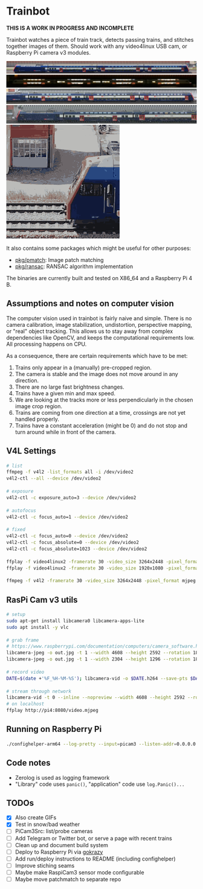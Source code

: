 # Trainbot

**THIS IS A WORK IN PROGRESS AND INCOMPLETE**

Trainbot watches a piece of train track, detects passing trains, and stitches together images of them.
Should work with any video4linux USB cam, or Raspberry Pi camera v3 modules.

[<img src="internal/pkg/stitch/testdata/day.jpg">](internal/pkg/stitch/testdata/day.jpg)
[<img src="internal/pkg/stitch/testdata/night.jpg">](internal/pkg/stitch/testdata/night.jpg)
[<img src="internal/pkg/stitch/testdata/rain.jpg">](internal/pkg/stitch/testdata/rain.jpg)
[<img src="internal/pkg/stitch/testdata/snow.jpg">](internal/pkg/stitch/testdata/snow.jpg)
[<img src="demo.gif">](demo.gif)

It also contains some packages which might be useful for other purposes:

* [pkg/pmatch](pkg/pmatch): Image patch matching
* [pkg/ransac](pkg/ransac): RANSAC algorithm implementation

The binaries are currently built and tested on X86_64 and a Raspberry Pi 4 B.

## Assumptions and notes on computer vision

The computer vision used in trainbot is fairly naive and simple.
There is no camera calibration, image stabilization, undistortion, perspective mapping, or "real" object tracking.
This allows us to stay away from complex dependencies like OpenCV, and keeps the computational requirements low.
All processing happens on CPU.

As a consequence, there are certain requirements which have to be met:

1. Trains only appear in a (manually) pre-cropped region.
1. The camera is stable and the image does not move around in any direction.
1. There are no large fast brightness changes.
1. Trains have a given min and max speed.
1. We are looking at the tracks more or less perpendicularly in the chosen image crop region.
1. Trains are coming from one direction at a time, crossings are not yet handled properly.
1. Trains have a constant acceleration (might be 0) and do not stop and turn around while in front of the camera.

## V4L Settings

```bash
# list
ffmpeg -f v4l2 -list_formats all -i /dev/video2
v4l2-ctl --all --device /dev/video2

# exposure
v4l2-ctl -c exposure_auto=3 --device /dev/video2

# autofocus
v4l2-ctl -c focus_auto=1 --device /dev/video2

# fixed
v4l2-ctl -c focus_auto=0 --device /dev/video2
v4l2-ctl -c focus_absolute=0 --device /dev/video2
v4l2-ctl -c focus_absolute=1023 --device /dev/video2

ffplay -f video4linux2 -framerate 30 -video_size 3264x2448 -pixel_format mjpeg /dev/video2
ffplay -f video4linux2 -framerate 30 -video_size 1920x1080 -pixel_format mjpeg /dev/video2

ffmpeg -f v4l2 -framerate 30 -video_size 3264x2448 -pixel_format mjpeg -i /dev/video2 output.avi
```

## RasPi Cam v3 utils

```bash
# setup
sudo apt-get install libcamera0 libcamera-apps-lite
sudo apt install -y vlc

# grab frame
# https://www.raspberrypi.com/documentation/computers/camera_software.html#libcamera-and-libcamera-apps
libcamera-jpeg -o out.jpg -t 1 --width 4608 --height 2592 --rotation 180 --autofocus-mode=manual --lens-position=2
libcamera-jpeg -o out.jpg -t 1 --width 2304 --height 1296 --rotation 180 --autofocus-mode=manual --lens-position=4.5 --roi 0.25,0.5,0.5,0.5

# record video
DATE=$(date +'%F_%H-%M-%S'); libcamera-vid -o $DATE.h264 --save-pts $DATE.txt --width 1080 --height 720 --rotation 180 --autofocus-mode=manual --lens-position=0 -t 0

# stream through network
libcamera-vid -t 0 --inline --nopreview --width 4608 --height 2592 --rotation 180 --codec mjpeg --framerate 5 --listen -o tcp://0.0.0.0:8080 --autofocus-mode=manual --lens-position=0 --roi 0.25,0.5,0.5,0.5
# on localhost
ffplay http://pi4:8080/video.mjpeg
```

## Running on Raspberry Pi

```bash
./confighelper-arm64 --log-pretty --input=picam3 --listen-addr=0.0.0.0:8080
```

## Code notes

* Zerolog is used as logging framework
* "Library" code uses `panic()`, "application" code use `log.Panic()...`

## TODOs

- [x] Also create GIFs
- [x] Test in snow/bad weather
- [ ] PiCam3Src: list/probe cameras
- [ ] Add Telegram or Twitter bot, or serve a page with recent trains
- [ ] Clean up and document build system
- [ ] Deploy to Raspberry Pi via [gokrazy](https://gokrazy.org/)
- [ ] Add run/deploy instructions to README (including confighelper)
- [ ] Improve stiching seams
- [ ] Maybe make RaspiCam3 sensor mode configurable
- [ ] Maybe move patchmatch to separate repo
